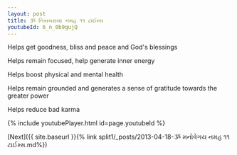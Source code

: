 ```yaml
---
layout: post
title: ૐ નિસચરાયા નમહ ૧૧ ટાઈમ્સ
youtubeId: 6_n_0b9gujQ
---
```

 
 
Helps get goodness, bliss and peace and God's blessings
 
Helps remain focused, help generate inner energy 
 
Helps boost physical and mental health 
 
Helps remain grounded and generates a sense of gratitude towards the greater power 
 
Helps reduce bad karma
 
 
 
 


{% include youtubePlayer.html id=page.youtubeId %}
 
[Next]({{ site.baseurl }}{% link  split1/_posts/2013-04-18-ૐ મનોવેગય નમહ ૧૧ ટાઈમ્સ.md%})
 
